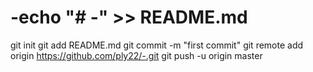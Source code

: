 # -echo "# -" >> README.md
git init
git add README.md
git commit -m "first commit"
git remote add origin https://github.com/ply22/-.git
git push -u origin master
